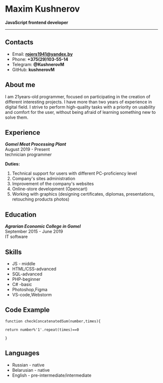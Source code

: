 # Maxim Kushnerov
**JavaScript frontend developer**
___
## Contacts
* Email: **rojers1941@yandex.by**
* Phone: **+375(29)103-55-14**
* Telegram: **@KushnerovM**
* GitHub: **kushnerovM**

## About me
I am 21years-old programmer, focused on participating in the creation
of different interesting projects. I have more than two years of experience
in digital field. I strive to perform high-quality tasks with a priority
on usability and comfort for the user, without being afraid of learning
something new to solve them.
## Experience
_**Gomel Meat Processing Plant**_\
August 2019 - Present\
technician programmer

**Duties:**
1. Technical support for users with different PC-proficiency level
2. Company's sites administration
3. Improvement of the company's websites
4. Online-store development (Opencart)
5. Working with graphics (designing certificates, diplomas, presentations, retouching products photos)

## Education
**_Agrarian Economic College in Gomel_**\
September 2015 - June 2019\
IT software

## Skills

* JS - middle
* HTML/CSS-advanced
* SQL-advanced
* PHP-beginner
* C# -basic
* Photoshop,Figma
* VS-code,Webstorm

## Code Example
```
function checkConcatenatedSum(number,times){

return number%'1'.repeat(times)==0

}
```
## Languages
* Russian - native
* Belarusian - native
* English - pre-intermediate/intermediate